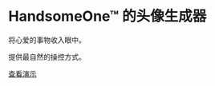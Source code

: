 # HandsomeOne™ 的头像生成器

将心爱的事物收入眼中。

提供最自然的操控方式。

[查看演示](http://handsomeone.github.io/Avatar-Generator/)